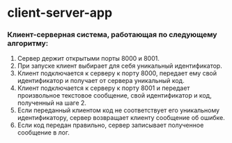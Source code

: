 # client-server-app

### Клиент-серверная система, работающая по следующему алгоритму:

1. Сервер держит открытыми порты 8000 и 8001.
2. При запуске клиент выбирает для себя уникальный идентификатор.
3. Клиент подключается к серверу к порту 8000, передает ему свой идентификатор и получает от сервера уникальный код.
4. Клиент подключается к серверу к порту 8001 и передает произвольное текстовое сообщение, свой идентификатор и код, полученный на шаге 2.
5. Если переданный клиентом код не соответствует его уникальному идентификатору, сервер возвращает клиенту сообщение об ошибке.
6. Если код передан правильно, сервер записывает полученное сообщение в лог.
